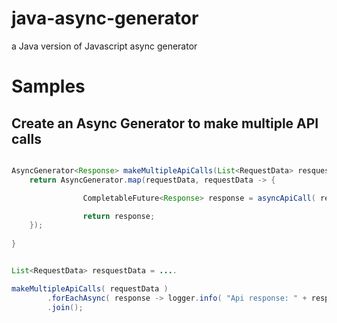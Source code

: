 # java-async-generator
a Java version of Javascript async generator

# Samples

## Create an Async Generator to make multiple API calls
 
```java

AsyncGenerator<Response> makeMultipleApiCalls(List<RequestData> resquestData) {
    return AsyncGenerator.map(requestData, requestData -> {

                CompletableFuture<Response> response = asyncApiCall( requestData );

                return response;
    });
    
}


List<RequestData> resquestData = .... 

makeMultipleApiCalls( requestData )
        .forEachAsync( response -> logger.info( "Api response: " + response ) )
        .join();
        



```
